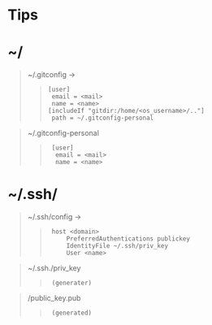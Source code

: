# Tips


# ~/
> ~/.gitconfig ->
>
>>     [user]
>>   	email = <mail>
>>   	name = <name>
>>     [includeIf "gitdir:/home/<os_username>/.."]
>>    	path = ~/.gitconfig-personal

> ~/.gitconfig-personal
>
>>      [user]
>>       email = <mail>
>>       name = <name>

# ~/.ssh/
> ~/.ssh/config ->
>>      host <domain>
>>          PreferredAuthentications publickey
>>          IdentityFile ~/.ssh/priv_key
>>          User <name>

> ~/.ssh./priv_key 
>>      (generater)

>/public_key.pub
>>      (generated)


